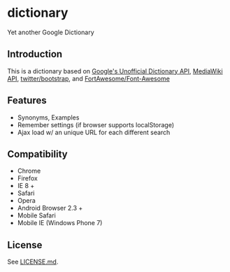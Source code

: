 dictionary
==========

Yet another Google Dictionary

Introduction
------------

This is a dictionary based on [Google's Unofficial Dictionary API](https://www.googleapis.com/scribe/v1/research?key=AIzaSyDqVYORLCUXxSv7zneerIgC2UYMnxvPeqQ&dataset=dictionary&dictionaryLanguage=en&query=query&callback=callback), [MediaWiki API](http://www.wiktionary.org/w/api.php), [twitter/bootstrap](http://twitter.github.com/bootstrap/), and [FortAwesome/Font-Awesome](http://fortawesome.github.com/Font-Awesome/)

Features
--------

* Synonyms, Examples
* Remember settings (if browser supports localStorage)
* Ajax load w/ an unique URL for each different search

Compatibility
-------------

* Chrome
* Firefox
* IE 8 +
* Safari
* Opera
* Android Browser 2.3 +
* Mobile Safari
* Mobile IE (Windows Phone 7)

License
-------

See [LICENSE.md](LICENSE.md).
